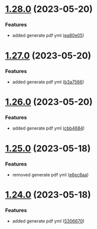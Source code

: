 # [1.28.0](https://github.com/manthanank/learn-angular/compare/v1.27.0...v1.28.0) (2023-05-20)


### Features

* added generate pdf yml ([ea80e05](https://github.com/manthanank/learn-angular/commit/ea80e052956fd983da47851f143ccd122c242ab1))



# [1.27.0](https://github.com/manthanank/learn-angular/compare/v1.26.0...v1.27.0) (2023-05-20)


### Features

* added generate pdf yml ([b3a7566](https://github.com/manthanank/learn-angular/commit/b3a75667e75009c4c5c0f6bbc0dc49855e868b2f))



# [1.26.0](https://github.com/manthanank/learn-angular/compare/v1.25.0...v1.26.0) (2023-05-20)


### Features

* added generate pdf yml ([cbb4684](https://github.com/manthanank/learn-angular/commit/cbb4684013303a2777f6c05ef75e38549fdb0743))



# [1.25.0](https://github.com/manthanank/learn-angular/compare/v1.24.0...v1.25.0) (2023-05-18)


### Features

* removed generate pdf yml ([e6ec6aa](https://github.com/manthanank/learn-angular/commit/e6ec6aa86b8abcfde0677a83317bebe7d8b5f1e9))



# [1.24.0](https://github.com/manthanank/learn-angular/compare/v1.23.0...v1.24.0) (2023-05-18)


### Features

* added generate pdf yml ([5306670](https://github.com/manthanank/learn-angular/commit/5306670141c2601d53a57e18140429a85a39b252))



